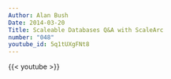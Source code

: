 ```yaml
---
Author: Alan Bush
Date: 2014-03-20
Title: Scaleable Databases Q&A with ScaleArc
number: "048"
youtube_id: 5q1tUXgFNt8
---
```


{{< youtube >}}

